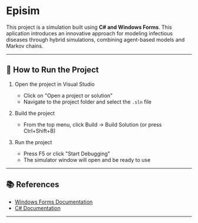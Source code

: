 # Episim

This project is a simulation built using **C# and Windows Forms**. This aplication introduces an innovative approach for modeling infectious diseases through hybrid simulations, combining agent-based models and Markov chains.

---

## 🚀 How to Run the Project


1. Open the project in Visual Studio

   - Click on "Open a project or solution"
   - Navigate to the project folder and select the `.sln` file

2. Build the project

   - From the top menu, click Build → Build Solution (or press Ctrl+Shift+B)

3. Run the project

   - Press F5 or click "Start Debugging"
   - The simulator window will open and be ready to use

---

## 📚 **References**

- [Windows Forms Documentation](https://learn.microsoft.com/en-us/dotnet/desktop/winforms/)
- [C# Documentation](https://learn.microsoft.com/en-us/dotnet/csharp/)
---


